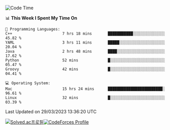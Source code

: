 
<!--START_SECTION:waka-->
![Code Time](http://img.shields.io/badge/Code%20Time-2%2C638%20hrs%209%20mins-blue)

📊 **This Week I Spent My Time On** 

```text
💬 Programming Languages: 
C++                      7 hrs 18 mins       ███████████░░░░░░░░░░░░░░   45.82 % 
YAML                     3 hrs 11 mins       █████░░░░░░░░░░░░░░░░░░░░   20.04 % 
Java                     2 hrs 48 mins       ████░░░░░░░░░░░░░░░░░░░░░   17.62 % 
Python                   52 mins             █░░░░░░░░░░░░░░░░░░░░░░░░   05.47 % 
Groovy                   42 mins             █░░░░░░░░░░░░░░░░░░░░░░░░   04.41 % 

💻 Operating System: 
Mac                      15 hrs 24 mins      ████████████████████████░   96.61 % 
Linux                    32 mins             █░░░░░░░░░░░░░░░░░░░░░░░░   03.39 % 
```


 Last Updated on 29/03/2023 13:36:20 UTC
<!--END_SECTION:waka-->
[![Solved.ac프로필](http://mazassumnida.wtf/api/generate_badge?boj=hckim96)](https://solved.ac/hckim96)[![CodeForces Profile](https://cf.leed.at?id=hckim96)](https://codeforces.com/profile/hckim96)
